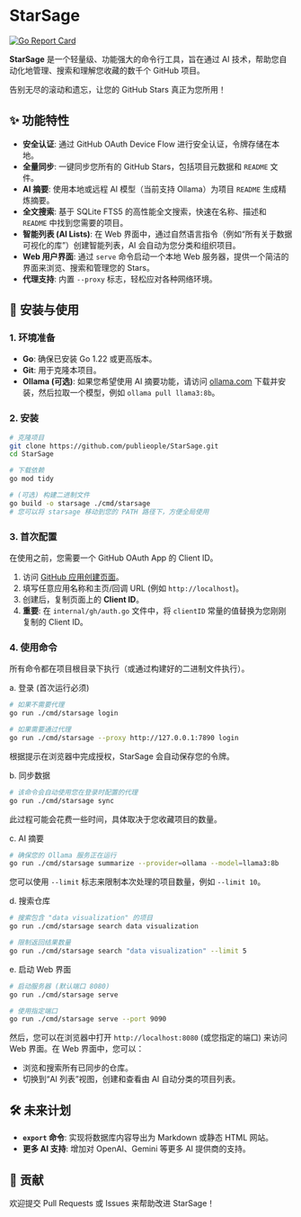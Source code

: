 # StarSage

[![Go Report Card](https://goreportcard.com/badge/github.com/publieople/StarSage)](https://goreportcard.com/report/github.com/publieople/StarSage)

**StarSage** 是一个轻量级、功能强大的命令行工具，旨在通过 AI 技术，帮助您自动化地管理、搜索和理解您收藏的数千个 GitHub 项目。

告别无尽的滚动和遗忘，让您的 GitHub Stars 真正为您所用！

## ✨ 功能特性

- **安全认证**: 通过 GitHub OAuth Device Flow 进行安全认证，令牌存储在本地。
- **全量同步**: 一键同步您所有的 GitHub Stars，包括项目元数据和 `README` 文件。
- **AI 摘要**: 使用本地或远程 AI 模型（当前支持 Ollama）为项目 `README` 生成精炼摘要。
- **全文搜索**: 基于 SQLite FTS5 的高性能全文搜索，快速在名称、描述和 `README` 中找到您需要的项目。
- **智能列表 (AI Lists)**: 在 Web 界面中，通过自然语言指令（例如“所有关于数据可视化的库”）创建智能列表，AI 会自动为您分类和组织项目。
- **Web 用户界面**: 通过 `serve` 命令启动一个本地 Web 服务器，提供一个简洁的界面来浏览、搜索和管理您的 Stars。
- **代理支持**: 内置 `--proxy` 标志，轻松应对各种网络环境。

## 🚀 安装与使用

### 1. 环境准备

- **Go**: 确保已安装 Go 1.22 或更高版本。
- **Git**: 用于克隆本项目。
- **Ollama (可选)**: 如果您希望使用 AI 摘要功能，请访问 [ollama.com](https://ollama.com/) 下载并安装，然后拉取一个模型，例如 `ollama pull llama3:8b`。

### 2. 安装

```bash
# 克隆项目
git clone https://github.com/publieople/StarSage.git
cd StarSage

# 下载依赖
go mod tidy

# (可选) 构建二进制文件
go build -o starsage ./cmd/starsage
# 您可以将 starsage 移动到您的 PATH 路径下，方便全局使用
```

### 3. 首次配置

在使用之前，您需要一个 GitHub OAuth App 的 Client ID。

1. 访问 [GitHub 应用创建页面](https://github.com/settings/applications/new)。
2. 填写任意应用名称和主页/回调 URL (例如 `http://localhost`)。
3. 创建后，复制页面上的 **Client ID**。
4. **重要**: 在 `internal/gh/auth.go` 文件中，将 `clientID` 常量的值替换为您刚刚复制的 Client ID。

### 4. 使用命令

所有命令都在项目根目录下执行（或通过构建好的二进制文件执行）。

a. 登录 (首次运行必须)

```bash
# 如果不需要代理
go run ./cmd/starsage login

# 如果需要通过代理
go run ./cmd/starsage --proxy http://127.0.0.1:7890 login
```

根据提示在浏览器中完成授权，StarSage 会自动保存您的令牌。

b. 同步数据

```bash
# 该命令会自动使用您在登录时配置的代理
go run ./cmd/starsage sync
```

此过程可能会花费一些时间，具体取决于您收藏项目的数量。

c. AI 摘要

```bash
# 确保您的 Ollama 服务正在运行
go run ./cmd/starsage summarize --provider=ollama --model=llama3:8b
```

您可以使用 `--limit` 标志来限制本次处理的项目数量，例如 `--limit 10`。

d. 搜索仓库

```bash
# 搜索包含 "data visualization" 的项目
go run ./cmd/starsage search data visualization

# 限制返回结果数量
go run ./cmd/starsage search "data visualization" --limit 5
```

e. 启动 Web 界面

```bash
# 启动服务器 (默认端口 8080)
go run ./cmd/starsage serve

# 使用指定端口
go run ./cmd/starsage serve --port 9090
```

然后，您可以在浏览器中打开 `http://localhost:8080` (或您指定的端口) 来访问 Web 界面。在 Web 界面中，您可以：

- 浏览和搜索所有已同步的仓库。
- 切换到“AI 列表”视图，创建和查看由 AI 自动分类的项目列表。

## 🛠️ 未来计划

- **`export` 命令**: 实现将数据库内容导出为 Markdown 或静态 HTML 网站。
- **更多 AI 支持**: 增加对 OpenAI、Gemini 等更多 AI 提供商的支持。

## 🤝 贡献

欢迎提交 Pull Requests 或 Issues 来帮助改进 StarSage！
